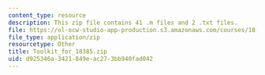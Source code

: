```yaml
---
content_type: resource
description: This zip file contains 41 .m files and 2 .txt files.
file: https://ol-ocw-studio-app-production.s3.amazonaws.com/courses/18-385j-nonlinear-dynamics-and-chaos-fall-2014/d925346a3421849eac273bb940fad042_Toolkit_for_18385.zip
file_type: application/zip
resourcetype: Other
title: Toolkit_for_18385.zip
uid: d925346a-3421-849e-ac27-3bb940fad042
---
```

